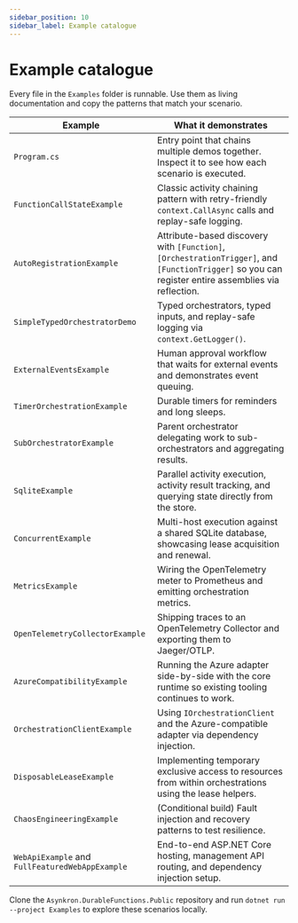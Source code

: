 ```yaml
---
sidebar_position: 10
sidebar_label: Example catalogue
---
```


# Example catalogue

Every file in the `Examples` folder is runnable. Use them as living documentation and copy the patterns that match your scenario.

| Example | What it demonstrates |
| --- | --- |
| `Program.cs` | Entry point that chains multiple demos together. Inspect it to see how each scenario is executed. |
| `FunctionCallStateExample` | Classic activity chaining pattern with retry-friendly `context.CallAsync` calls and replay-safe logging. |
| `AutoRegistrationExample` | Attribute-based discovery with `[Function]`, `[OrchestrationTrigger]`, and `[FunctionTrigger]` so you can register entire assemblies via reflection. |
| `SimpleTypedOrchestratorDemo` | Typed orchestrators, typed inputs, and replay-safe logging via `context.GetLogger()`. |
| `ExternalEventsExample` | Human approval workflow that waits for external events and demonstrates event queuing. |
| `TimerOrchestrationExample` | Durable timers for reminders and long sleeps. |
| `SubOrchestratorExample` | Parent orchestrator delegating work to sub-orchestrators and aggregating results. |
| `SqliteExample` | Parallel activity execution, activity result tracking, and querying state directly from the store. |
| `ConcurrentExample` | Multi-host execution against a shared SQLite database, showcasing lease acquisition and renewal. |
| `MetricsExample` | Wiring the OpenTelemetry meter to Prometheus and emitting orchestration metrics. |
| `OpenTelemetryCollectorExample` | Shipping traces to an OpenTelemetry Collector and exporting them to Jaeger/OTLP. |
| `AzureCompatibilityExample` | Running the Azure adapter side-by-side with the core runtime so existing tooling continues to work. |
| `OrchestrationClientExample` | Using `IOrchestrationClient` and the Azure-compatible adapter via dependency injection. |
| `DisposableLeaseExample` | Implementing temporary exclusive access to resources from within orchestrations using the lease helpers. |
| `ChaosEngineeringExample` | (Conditional build) Fault injection and recovery patterns to test resilience. |
| `WebApiExample` and `FullFeaturedWebAppExample` | End-to-end ASP.NET Core hosting, management API routing, and dependency injection setup. |

Clone the `Asynkron.DurableFunctions.Public` repository and run `dotnet run --project Examples` to explore these scenarios locally.
